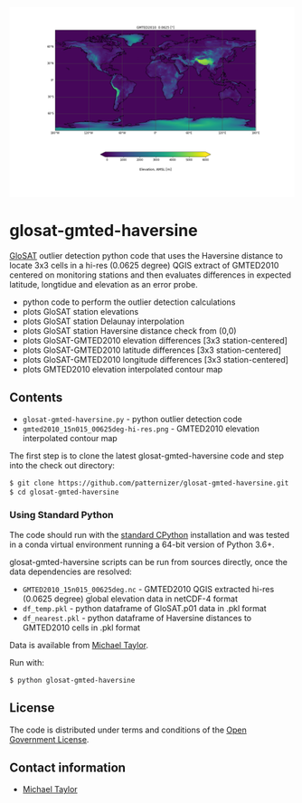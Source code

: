 ![image](https://github.com/patternizer/glosat-gmted-haversine/blob/master/gmted2010_15n015_00625deg-hi-res.png)

# glosat-gmted-haversine

[GloSAT](https://www.glosat.org) outlier detection python code that uses the Haversine distance to locate 3x3 cells in a hi-res (0.0625 degree) QGIS extract of GMTED2010 centered on monitoring stations and then evaluates differences in expected latitude, longtidue and elevation as an error probe. 

* python code to perform the outlier detection calculations
* plots GloSAT station elevations
* plots GloSAT station Delaunay interpolation
* plots GloSAT station Haversine distance check from (0,0)
* plots GloSAT-GMTED2010 elevation differences [3x3 station-centered]
* plots GloSAT-GMTED2010 latitude differences [3x3 station-centered]
* plots GloSAT-GMTED2010 longitude differences [3x3 station-centered]
* plots GMTED2010 elevation interpolated contour map

## Contents

* `glosat-gmted-haversine.py` - python outlier detection code
* `gmted2010_15n015_00625deg-hi-res.png` - GMTED2010 elevation interpolated contour map

The first step is to clone the latest glosat-gmted-haversine code and step into the check out directory: 

    $ git clone https://github.com/patternizer/glosat-gmted-haversine.git
    $ cd glosat-gmted-haversine

### Using Standard Python

The code should run with the [standard CPython](https://www.python.org/downloads/) installation and was tested 
in a conda virtual environment running a 64-bit version of Python 3.6+.

glosat-gmted-haversine scripts can be run from sources directly, once the data dependencies are resolved:

* `GMTED2010_15n015_00625deg.nc` - GMTED2010 QGIS extracted hi-res (0.0625 degree) global elevation data in netCDF-4 format
* `df_temp.pkl` - python dataframe of GloSAT.p01 data in .pkl format
* `df_nearest.pkl` - python dataframe of Haversine distances to GMTED2010 cells in .pkl format

Data is available from [Michael Taylor](michael.a.taylor@uea.ac.uk).

Run with:

    $ python glosat-gmted-haversine

## License

The code is distributed under terms and conditions of the [Open Government License](http://www.nationalarchives.gov.uk/doc/open-government-licence/version/3/).

## Contact information

* [Michael Taylor](michael.a.taylor@uea.ac.uk)

